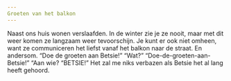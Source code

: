 ```yaml
---
Groeten van het balkon
---
```

Naast ons huis wonen verslaafden. In de winter zie je ze nooit, maar met dit weer komen ze langzaam weer tevoorschijn. Je kunt er ook niet omheen, want ze communiceren het liefst vanaf het balkon naar de straat. En andersom. “Doe de groeten aan Betsie!” “Wat?” “Doe-de-groeten-aan-Betsie!” “Aan wie? “BETSIE!” Het zal me niks verbazen als Betsie het al lang heeft gehoord.
